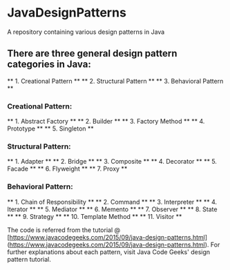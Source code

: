 # JavaDesignPatterns
A repository containing various design patterns in Java

## There are three general design pattern categories in Java:
** 1. Creational Pattern **
** 2. Structural Pattern **
** 3. Behavioral Pattern **

### Creational Pattern: 
** 1. Abstract Factory **
** 2. Builder **
** 3. Factory Method **
** 4. Prototype **
** 5. Singleton **

### Structural Pattern: 
** 1. Adapter **
** 2. Bridge **
** 3. Composite **
** 4. Decorator **
** 5. Facade **
** 6. Flyweight **
** 7. Proxy ** 

### Behavioral Pattern: 
** 1. Chain of Responsibility **
** 2. Command **
** 3. Interpreter **
** 4. Iterator **
** 5. Mediator **
** 6. Memento **
** 7. Observer ** 
** 8. State **
** 9. Strategy **
** 10. Template Method **
** 11. Visitor ** 

The code is referred from the tutorial @ [https://www.javacodegeeks.com/2015/09/java-design-patterns.html] (https://www.javacodegeeks.com/2015/09/java-design-patterns.html).
For further explanations about each pattern, visit Java Code Geeks' design pattern tutorial.

